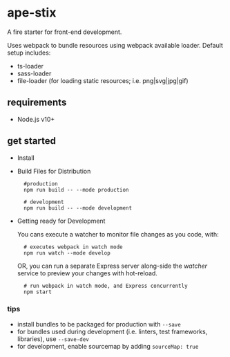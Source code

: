 # ape-stix

A fire starter for front-end development.

Uses webpack to bundle resources using webpack available loader. Default setup includes: 

* ts-loader
* sass-loader
* file-loader (for loading static resources; i.e. png|svg|jpg|gif)


## requirements

* Node.js v10+


## get started

* Install

* Build Files for Distribution

        #production
        npm run build -- --mode production

        # development
        npm run build -- --mode development

* Getting ready for Development

    You cans execute a watcher to monitor file changes as you code, with:

        # executes webpack in watch mode
        npm run watch --mode develop

    OR, you can run a separate Express server along-side the *watcher* service to preview your changes with hot-reload.

        # run webpack in watch mode, and Express concurrently
        npm start


### tips

* install bundles to be packaged for production with `--save`
* for bundles used during development (i.e. linters, test frameworks, libraries), use `--save-dev`
* for development, enable sourcemap by adding `sourceMap: true`